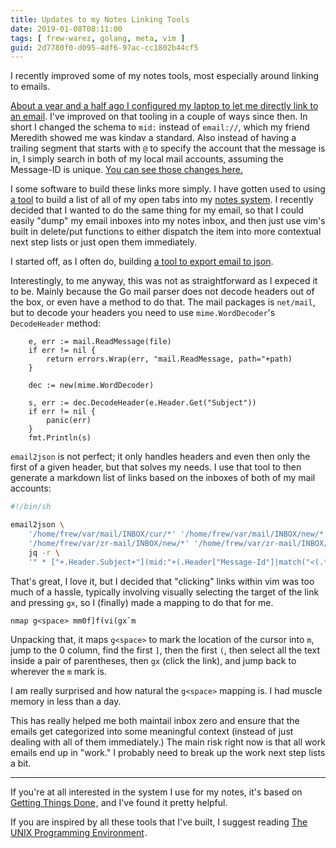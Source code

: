 ```yaml
---
title: Updates to my Notes Linking Tools
date: 2019-01-08T08:11:00
tags: [ frew-warez, golang, meta, vim ]
guid: 2d7780f0-d095-4df6-97ac-cc1802b44cf5
---
```

I recently improved some of my notes tools, most especially around linking to
emails.

<!--more-->

[About a year and a half ago I configured my laptop to let me directly link to
an email](/posts/custom-uri-schemata-on-linux/).  I've improved on that tooling
in a couple of ways since then.  In short I changed the schema to `mid:` instead
of `email://`, which my friend Meredith showed me was kindav a standard.  Also
instead of having a trailing segment that starts with `@` to specify the account
that the message is in, I simply search in both of my local mail accounts,
assuming the Message-ID is unique.  [You can see those changes
here.](https://github.com/frioux/dotfiles/commit/0d08632c83792ac62b389de169c57b353c1b59cc)

I some software to build these links more simply.  I have gotten used to using
[a tool](/posts/some-cool-new-tools/#dump-mozlz4) to build a list of all of my
open tabs into my [notes system](/posts/a-love-letter-to-plain-text/).  I
recently decided that I wanted to do the same thing for my email, so that I
could easily "dump" my email inboxes into my notes inbox, and then just use
vim's built in delete/put functions to either dispatch the item into more
contextual next step lists or just open them immediately.

I started off, as I often do, building [a tool to export email to
json](https://github.com/frioux/leatherman#email2json).

Interestingly, to me anyway, this was not as straightforward as I expeced it to
be.  Mainly because the Go mail parser does not decode headers out of the box,
or even have a method to do that.  The mail packages is `net/mail`, but to
decode your headers you need to use `mime.WordDecoder`'s `DecodeHeader` method:

```golang
	e, err := mail.ReadMessage(file)
	if err != nil {
		return errors.Wrap(err, "mail.ReadMessage, path="+path)
	}

	dec := new(mime.WordDecoder)

	s, err := dec.DecodeHeader(e.Header.Get("Subject"))
	if err != nil {
		panic(err)
	}
	fmt.Println(s)
   ```

`email2json` is not perfect; it only handles headers and even then only the first of a
given header, but that solves my needs.  I use that tool to then generate a
markdown list of links based on the inboxes of both of my mail accounts:

```bash
#!/bin/sh

email2json \
    '/home/frew/var/mail/INBOX/cur/*' '/home/frew/var/mail/INBOX/new/*' \
    '/home/frew/var/zr-mail/INBOX/new/*' '/home/frew/var/zr-mail/INBOX/cur/*' |
    jq -r \
    '" * ["+.Header.Subject+"](mid:"+(.Header["Message-Id"]|match("<(.*)>")|.captures[0].string)+")"'
```

That's great, I love it, but I decided that "clicking" links within vim was too
much of a hassle, typically involving visually selecting the target of the link
and pressing `gx`, so I (finally) made a mapping to do that for me.

```
nmap g<space> mm0f]f(vi(gx`m
```

Unpacking that, it maps `g<space>` to mark the location of the cursor into `m`,
jump to the 0 column, find the first `]`, then the first `(`, then select all
the text inside a pair of parentheses, then `gx` (click the link), and jump back
to wherever the `m` mark is.

I am really surprised and how natural the `g<space>` mapping is.  I had muscle
memory in less than a day.

This has really helped me both maintail inbox zero and ensure that the emails
get categorized into some meaningful context (instead of just dealing with all
of them immediately.)  The main risk right now is that all work emails end up in
"work."  I probably need to break up the work next step lists a bit.

---

If you're at all interested in the system I use for my notes, it's based on
<a target="_blank" href="https://www.amazon.com/gp/product/0143126563/ref=as_li_tl?ie=UTF8&camp=1789&creative=9325&creativeASIN=0143126563&linkCode=as2&tag=afoolishmanif-20&linkId=37ab814736ab4a3ead2bff3dc5bb7b56">Getting Things Done</a><img src="//ir-na.amazon-adsystem.com/e/ir?t=afoolishmanif-20&l=am2&o=1&a=0143126563" width="1" height="1" border="0" alt="" style="border:none !important; margin:0px !important;" />,
and I've found it pretty helpful.

If you are inspired by all these tools that I've built, I suggest reading
<a target="_blank" href="https://www.amazon.com/gp/product/013937681X/ref=as_li_tl?ie=UTF8&camp=1789&creative=9325&creativeASIN=013937681X&linkCode=as2&tag=afoolishmanif-20&linkId=7320143b3b25493a297e134aa6fc0846">The UNIX Programming Environment</a><img src="//ir-na.amazon-adsystem.com/e/ir?t=afoolishmanif-20&l=am2&o=1&a=013937681X" width="1" height="1" border="0" alt="" style="border:none !important; margin:0px !important;" />.
